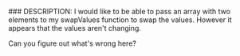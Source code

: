 ### DESCRIPTION:
I would like to be able to pass an array with two elements to my swapValues function to swap the values. However it appears that the values aren't changing.

Can you figure out what's wrong here?